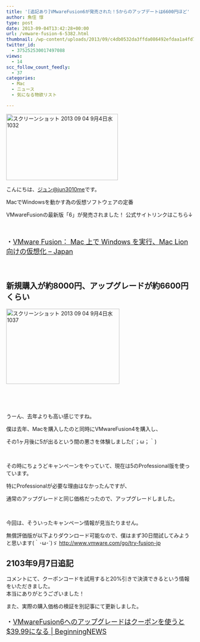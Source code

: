 ```yaml
---
title: '[追記あり]VMwareFusion6が発売された！5からのアップデートは6600円ほど'
author: 魚住 惇
type: post
date: 2013-09-04T13:42:28+00:00
url: /vmware-fusion-6-5382.html
thumbnail: /wp-content/uploads/2013/09/c4db0532da3ffda086492efdaa1a4fd71.png
twitter_id:
  - 375252530017497088
views:
  - 14
scc_follow_count_feedly:
  - 37
categories:
  - Mac
  - ニュース
  - 気になる物欲リスト

---
```

<img decoding="async" loading="lazy" title="スクリーンショット 2013-09-04 9月4日水1032.png" src="/wp-content/uploads/2013/09/c4db0532da3ffda086492efdaa1a4fd7.png" alt="スクリーンショット 2013 09 04 9月4日水1032" width="300" height="178" border="0" />

<!--more-->

こんにちは、[ジュン@jun3010me][1]です。

MacでWindowsを動かす為の仮想ソフトウェアの定番

VMwareFusionの最新版「6」が発売されました！ 公式サイトリンクはこちら↓

 

<p style="font-size: 18px;">
  ・<a href="http://www.vmware.com/jp/products/fusion/" target="_blank">VMware Fusion： Mac 上で Windows を実行、Mac Lion 向けの仮想化 &#8211; Japan</a>
</p>

 

## 新規購入が約8000円、アップグレードが約6600円くらい

<img decoding="async" loading="lazy" title="スクリーンショット 2013-09-04 9月4日水1037.png" src="/wp-content/uploads/2013/09/4df6843921c59bc51eaf6f415519852b.png" alt="スクリーンショット 2013 09 04 9月4日水1037" width="304" height="202" border="0" /> 

 

 

うーん、去年よりも高い感じですね。

僕は去年、Macを購入したのと同時にVMwareFusion4を購入し、

その1ヶ月後に5が出るという間の悪さを体験しました(´；ω；｀)

 

その時にちょうどキャンペーンをやっていて、現在は5のProfessional版を使っています。

特にProfessionalが必要な理由はなかったんですが、

通常のアップグレードと同じ価格だったので、アップグレードしました。

 

今回は、そういったキャンペーン情報が見当たりません。

無償評価版が以下よりダウンロード可能なので、僕はまず30日間試してみようと思います(｀･ω･´)ゞ <http://www.vmware.com/go/try-fusion-jp>

## 2103年9月7日追記

コメントにて、クーポンコードを試用すると20%引きで決済できるという情報をいただきました。  
本当にありがとうございました！

また、実際の購入価格の検証を別記事にて更新しました。

<p style="font-size: 18px;">
  ・<a rel="nofollow" href="http://jun3010.me/vmwarefusion6-upgrade-39-99-coupon-code-5454.html" target="_blank">VMwareFusion6へのアップグレードはクーポンを使うと$39.99になる | BeginningNEWS</a>
</p>

 [1]: https://twitter.com/jun3010me